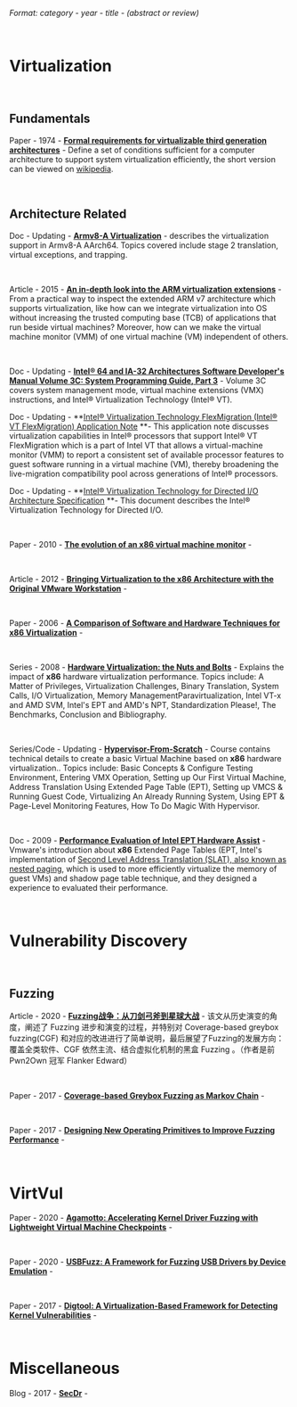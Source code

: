 *Format: category - year - title - (abstract or review)*

<br>

# Virtualization

<br>

## Fundamentals
Paper - 1974 - **[Formal requirements for virtualizable third generation architectures](http://citeseerx.ist.psu.edu/viewdoc/download?doi=10.1.1.141.4815&rep=rep1&type=pdf)** - Define a set of conditions sufficient for a computer architecture to support system virtualization efficiently, the short version can be viewed on [wikipedia](https://en.wikipedia.org/wiki/Popek_and_Goldberg_virtualization_requirements).

<br>

## Architecture Related

Doc - Updating - **[Armv8-A Virtualization](https://developer.arm.com/architectures/learn-the-architecture/armv8-a-virtualization/single-page)** - describes the virtualization support in Armv8-A AArch64. Topics covered include stage 2 translation, virtual exceptions, and trapping. 

<br>

Article - 2015 - **[An in-depth look into the ARM virtualization extensions](https://genode.org/documentation/articles/arm_virtualization)** - From a practical way to inspect the extended ARM v7 architecture which supports virtualization, like how can we integrate virtualization into OS without increasing the trusted computing base (TCB) of applications that run beside virtual machines? Moreover, how can we make the virtual machine monitor (VMM) of one virtual machine (VM) independent of others.

<br>

Doc - Updating - **[Intel® 64 and IA-32 Architectures Software Developer's Manual Volume 3C: System Programming Guide, Part 3](https://software.intel.com/content/www/us/en/develop/download/intel-64-and-ia-32-architectures-sdm-volume-3c-system-programming-guide-part-3.html)** - Volume 3C covers system management mode, virtual machine extensions (VMX) instructions, and Intel® Virtualization Technology (Intel® VT).

Doc - Updating - **[Intel® Virtualization Technology FlexMigration (Intel® VT FlexMigration) Application Note](https://software.intel.com/content/www/us/en/develop/download/intel-virtualization-technology-flexmigration-intel-vt-flexmigration-application-note.html) **- This application note discusses virtualization capabilities in Intel® processors that support Intel® VT FlexMigration which is a part of Intel VT that allows a virtual-machine monitor (VMM) to report a consistent set of available processor features to guest software running in a virtual machine (VM), thereby broadening the live-migration compatibility pool across generations of Intel® processors.

Doc - Updating - **[Intel® Virtualization Technology for Directed I/O Architecture Specification](https://software.intel.com/content/www/us/en/develop/download/intel-virtualization-technology-for-directed-io-architecture-specification.html) **- This document describes the Intel® Virtualization Technology for Directed I/O.

<br>

Paper - 2010 - **[The evolution of an x86 virtual machine monitor](http://course.ece.cmu.edu/~ece845/docs/vmware-evolution.pdf)** - 

<br>

Article - 2012 - **[Bringing Virtualization to the x86 Architecture with the Original VMware Workstation](http://citeseerx.ist.psu.edu/viewdoc/download?doi=10.1.1.423.4009&rep=rep1&type=pdf)** - 

<br>

Paper - 2006 - **[A Comparison of Software and Hardware Techniques for x86 Virtualization](https://www.vmware.com/pdf/asplos235_adams.pdf)** - 

<br>

Series - 2008 - **[Hardware Virtualization: the Nuts and Bolts](https://www.anandtech.com/show/2480/10)** - Explains the impact of **x86** hardware virtualization performance. Topics include: A Matter of Privileges, Virtualization Challenges, Binary Translation, System Calls, I/O Virtualization, Memory ManagementParavirtualization, Intel VT-x and AMD SVM, Intel's EPT and AMD's NPT, Standardization Please!, The Benchmarks, Conclusion and Bibliography.

<br>

Series/Code - Updating - **[Hypervisor-From-Scratch](https://github.com/SinaKarvandi/Hypervisor-From-Scratch)** - Course contains technical details to create a basic Virtual Machine based on **x86** hardware virtualization.. Topics include: Basic Concepts & Configure Testing Environment, Entering VMX Operation, Setting up Our First Virtual Machine, Address Translation Using Extended Page Table (EPT), Setting up VMCS & Running Guest Code, Virtualizing An Already Running System, Using EPT & Page-Level Monitoring Features, How To Do Magic With Hypervisor.

<br>

Doc - 2009 - **[Performance Evaluation of Intel EPT Hardware Assist](https://www.vmware.com/pdf/Perf_ESX_Intel-EPT-eval.pdf)** - Vmware's introduction about **x86** Extended Page Tables (EPT, Intel's implementation of [Second Level Address Translation (SLAT), also known as nested paging](http://en.wikipedia.org/wiki/Second_Level_Address_Translation), which is used to more efficiently virtualize the memory of guest VMs) and shadow page table technique, and they designed a experience to evaluated their performance.

<br>

# Vulnerability Discovery

<br>

## Fuzzing

Article - 2020 - **[Fuzzing战争：从刀剑弓斧到星球大战](https://www.secrss.com/articles/19781)** - 该文从历史演变的角度，阐述了 Fuzzing 进步和演变的过程，并特别对 Coverage-based greybox fuzzing(CGF) 和对应的改进进行了简单说明，最后展望了Fuzzing的发展方向：覆盖全类软件、CGF 依然主流、结合虚拟化机制的黑盒 Fuzzing 。（作者是前 Pwn2Own 冠军 Flanker Edward）

<br>

Paper - 2017 - **[Coverage-based Greybox Fuzzing as Markov Chain](https://mboehme.github.io/paper/TSE18.pdf)** - 

<br>

Paper - 2017 - **[Designing New Operating Primitives to Improve Fuzzing Performance](https://iisp.gatech.edu/sites/default/files/images/designing_new_operating_primitives_to_improve_fuzzing_performance_vt.pdf)** - 

<br>

# VirtVul

Paper - 2020 - **[Agamotto: Accelerating Kernel Driver Fuzzing with Lightweight Virtual Machine Checkpoints](https://www.usenix.org/system/files/sec20-song.pdf)** - 

<br>

Paper - 2020 - **[USBFuzz: A Framework for Fuzzing USB Drivers by Device Emulation](https://www.usenix.org/system/files/sec20-peng_0.pdf)** - 

<br>

Paper - 2017 - **[Digtool: A Virtualization-Based Framework for Detecting Kernel Vulnerabilities](https://www.usenix.org/system/files/conference/usenixsecurity17/sec17-pan.pdf)** - 

<br>

# Miscellaneous

Blog - 2017 - **[SecDr](http://secdr.github.io/)** - 


